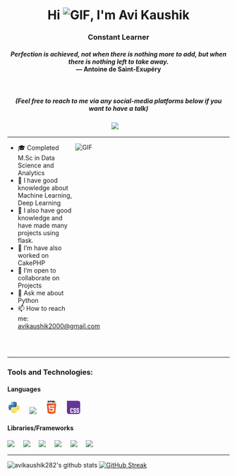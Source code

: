 <h1 align="center">Hi <img height=30 width=30 alt="GIF" src="https://raw.githubusercontent.com/MartinHeinz/MartinHeinz/master/wave.gif" />, I'm Avi Kaushik</h1>
<h3 align='center'>Constant Learner</h3>
<h4 align='center'><i>Perfection is achieved, not when there is nothing more to add, but when there is nothing left to take away.</i><br> ― Antoine de Saint-Exupéry</h4>

<br>
<h5 align="center"><i>(Feel free to reach to me via any social-media platforms below if you want to have a talk)</i></h5>

<p align='center'>
  <a href="https://www.linkedin.com/in/avi-kaushik-6a735b1b7"><img src="https://img.icons8.com/color/48/000000/linkedin.png" height="30"/></a>&nbsp;&nbsp;&nbsp;&nbsp;
</p>

---

<img align="right" width='350' height='400' alt="GIF" src="https://images.fineartamerica.com/images/artworkimages/mediumlarge/3/computer-programmer-organism-converting-caffeine-into-code-kanig-designs.jpg" />

- 🎓 Completed M.Sc in Data Science and Analytics
- 🔭 I have good knowledge about Machine Learning, Deep Learning
- 🌲 I also have good knowledge and have made many projects using flask.
- 🌱 I’m have also worked on CakePHP
- 👯 I’m open to collaborate on Projects
- 💬 Ask me about Python 
- 📫 How to reach me: avikaushik2000@gmail.com



<br><br>

---

### Tools and Technologies:

#### Languages
<p>
<img height="30" src="https://raw.githubusercontent.com/github/explore/80688e429a7d4ef2fca1e82350fe8e3517d3494d/topics/python/python.png">&nbsp;&nbsp;&nbsp;&nbsp;
<img height="30" src="https://upload.wikimedia.org/wikipedia/commons/thumb/1/1b/R_logo.svg/724px-R_logo.svg.png">&nbsp;&nbsp;&nbsp;&nbsp;
<img height="30" src="https://raw.githubusercontent.com/github/explore/80688e429a7d4ef2fca1e82350fe8e3517d3494d/topics/html/html.png">&nbsp;&nbsp;&nbsp;&nbsp;
<img height="30" src="https://raw.githubusercontent.com/github/explore/80688e429a7d4ef2fca1e82350fe8e3517d3494d/topics/css/css.png">&nbsp;&nbsp;&nbsp;&nbsp;
</p>

#### Libraries/Frameworks
<p>
<img height="30" src="https://upload.wikimedia.org/wikipedia/commons/thumb/0/05/Scikit_learn_logo_small.svg/1280px-Scikit_learn_logo_small.svg.png">&nbsp;&nbsp;&nbsp;&nbsp;
<img height="30" src="https://numpy.org/images/logo.svg">&nbsp;&nbsp;&nbsp;&nbsp;
<img height="30" src="https://upload.wikimedia.org/wikipedia/commons/thumb/2/22/Pandas_mark.svg/1200px-Pandas_mark.svg.png">&nbsp;&nbsp;&nbsp;&nbsp;
<img height="30" src="https://upload.wikimedia.org/wikipedia/commons/thumb/8/84/Matplotlib_icon.svg/1200px-Matplotlib_icon.svg.png">&nbsp;&nbsp;&nbsp;&nbsp;
<img height="30" src="https://upload.wikimedia.org/wikipedia/commons/thumb/2/2d/Tensorflow_logo.svg/1200px-Tensorflow_logo.svg.png">&nbsp;&nbsp;&nbsp;&nbsp;
<img height="30" src="https://banner2.cleanpng.com/20180704/sv/aaxptkhb8.webp">&nbsp;&nbsp;&nbsp;&nbsp;
</p>

---


![avikaushik282's github stats](https://github-readme-stats.vercel.app/api?username=avikaushik282&theme=tokyonight&show_icons=true) [![GitHub Streak](https://github-readme-streak-stats.herokuapp.com?user=avikaushik282&theme=tokyonight)](https://git.io/streak-stats)
